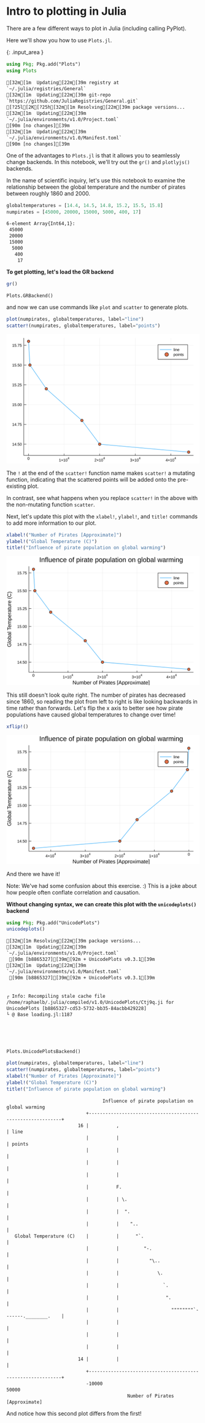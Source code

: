 
# Intro to plotting in Julia

There are a few different ways to plot in Julia (including calling PyPlot). <br>

Here we'll show you how to use `Plots.jl`.


{: .input_area }
```julia
using Pkg; Pkg.add("Plots")
using Plots
```

    [32m[1m  Updating[22m[39m registry at `~/.julia/registries/General`
    [32m[1m  Updating[22m[39m git-repo `https://github.com/JuliaRegistries/General.git`
    [?25l[2K[?25h[32m[1m Resolving[22m[39m package versions...
    [32m[1m  Updating[22m[39m `~/.julia/environments/v1.0/Project.toml`
    [90m [no changes][39m
    [32m[1m  Updating[22m[39m `~/.julia/environments/v1.0/Manifest.toml`
    [90m [no changes][39m


One of the advantages to `Plots.jl` is that it allows you to seamlessly change backends. In this notebook, we'll try out the `gr()` and `plotlyjs()` backends.<br>

In the name of scientific inquiry, let's use this notebook to examine the relationship between the global temperature and the number of pirates between roughly 1860 and 2000.


<div class="input_area">

```julia
globaltemperatures = [14.4, 14.5, 14.8, 15.2, 15.5, 15.8]
numpirates = [45000, 20000, 15000, 5000, 400, 17]
```

</div>




    6-element Array{Int64,1}:
     45000
     20000
     15000
      5000
       400
        17



**To get plotting, let's load the GR backend**


<div class="input_area">

```julia
gr()
```

</div>




    Plots.GRBackend()



and now we can use commands like `plot` and `scatter` to generate plots.


<div class="input_area">

```julia
plot(numpirates, globaltemperatures, label="line")  
scatter!(numpirates, globaltemperatures, label="points")
```

</div>




![svg](04.Intro_to_plotting_files/04.Intro_to_plotting_7_0.svg)



The `!` at the end of the `scatter!` function name makes `scatter!` a mutating function, indicating that the scattered points will be added onto the pre-existing plot.

In contrast, see what happens when you replace `scatter!` in the above with the non-mutating function `scatter`.

Next, let's update this plot with the `xlabel!`, `ylabel!`, and `title!` commands to add more information to our plot.


<div class="input_area">

```julia
xlabel!("Number of Pirates [Approximate]")
ylabel!("Global Temperature (C)")
title!("Influence of pirate population on global warming")
```

</div>




![svg](04.Intro_to_plotting_files/04.Intro_to_plotting_9_0.svg)



This still doesn't look quite right. The number of pirates has decreased since 1860, so reading the plot from left to right is like looking backwards in time rather than forwards. Let's flip the x axis to better see how pirate populations have caused global temperatures to change over time!


<div class="input_area">

```julia
xflip!()
```

</div>




![svg](04.Intro_to_plotting_files/04.Intro_to_plotting_11_0.svg)



And there we have it!

Note: We've had some confusion about this exercise. :) This is a joke about how people often conflate correlation and causation.

**Without changing syntax, we can create this plot with the `unicodeplots()` backend**


<div class="input_area">

```julia
using Pkg; Pkg.add("UnicodePlots")
unicodeplots()
```

</div>

    [32m[1m Resolving[22m[39m package versions...
    [32m[1m  Updating[22m[39m `~/.julia/environments/v1.0/Project.toml`
     [90m [b8865327][39m[92m + UnicodePlots v0.3.1[39m
    [32m[1m  Updating[22m[39m `~/.julia/environments/v1.0/Manifest.toml`
     [90m [b8865327][39m[92m + UnicodePlots v0.3.1[39m


    ┌ Info: Recompiling stale cache file /home/raphaelb/.julia/compiled/v1.0/UnicodePlots/Ctj9q.ji for UnicodePlots [b8865327-cd53-5732-bb35-84acbb429228]
    └ @ Base loading.jl:1187





    Plots.UnicodePlotsBackend()




<div class="input_area">

```julia
plot(numpirates, globaltemperatures, label="line")  
scatter!(numpirates, globaltemperatures, label="points")
xlabel!("Number of Pirates [Approximate]")
ylabel!("Global Temperature (C)")
title!("Influence of pirate population on global warming")
```

</div>




                                       Influence of pirate population on global warming
                                 +------------------------------------------------------------+       
                              16 |          ,                                                 | line  
                                 |          |                                                 | points
                                 |          |                                                 |       
                                 |          |                                                 |       
                                 |          |                                                 |       
                                 |          F.                                                |       
                                 |          | \.                                              |       
                                 |          |  ".                                             |       
                                 |          |    "..                                          |       
       Global Temperature (C)    |          |      "`.                                        |       
                                 |          |         "-.                                     |       
                                 |          |           "\..                                  |       
                                 |          |              \.                                 |       
                                 |          |                `.                               |       
                                 |          |                 ".                              |       
                                 |          |                   """"""""`-------.________.    |       
                                 |          |                                                 |       
                                 |          |                                                 |       
                                 |          |                                                 |       
                              14 |          |                                                 |       
                                 +------------------------------------------------------------+       
                                 -10000                                                   50000
                                                Number of Pirates [Approximate]




And notice how this second plot differs from the first!
